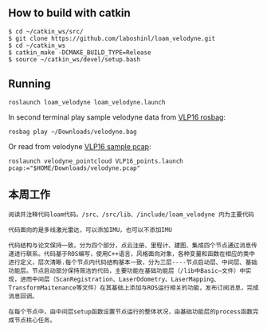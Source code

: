 ## How to build with catkin

```
$ cd ~/catkin_ws/src/
$ git clone https://github.com/laboshinl/loam_velodyne.git
$ cd ~/catkin_ws
$ catkin_make -DCMAKE_BUILD_TYPE=Release 
$ source ~/catkin_ws/devel/setup.bash
```

## Running

```
roslaunch loam_velodyne loam_velodyne.launch
```

In second terminal play sample velodyne data from [VLP16 rosbag](http://www.frc.ri.cmu.edu/~jizhang03/Datasets/):
```
rosbag play ~/Downloads/velodyne.bag 
```

Or read from velodyne [VLP16 sample pcap](https://midas3.kitware.com/midas/folder/12979):
```
roslaunch velodyne_pointcloud VLP16_points.launch pcap:="$HOME/Downloads/velodyne.pcap"
```
## 本周工作
```
阅读并注释代码loam代码。/src、/src/lib、/include/loam_velodyne 内为主要代码

代码面向的是多线激光雷达，可以添加IMU，也可以不添加IMU

代码结构与论文保持一致，分为四个部分，点云注册、里程计、建图、集成四个节点通过消息传递进行联系。代码基于ROS编写，使用C++语言，风格面向对象，各种变量和函数在相应的类中进行定义，层次清晰.每个节点内代码结构基本一致，分为三层----节点启动层、中间层、基础功能层。节点启动部分保持简洁的代码，主要功能在基础功能层（/lib中Basic—文件）中实现，进而中间层（ScanRegistration、LaserOdometry、LaserMapping、TransformMaitenance等文件）在其基础上添加与ROS运行相关的功能，发布订阅消息，完成消息回调。

在每个节点中，由中间层setup函数设置节点运行的整体状况，由基础功能层的process函数完成节点核心任务。

```
